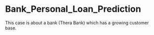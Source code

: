# Bank_Personal_Loan_Prediction
This case is about a bank (Thera Bank) which has a growing customer base.
